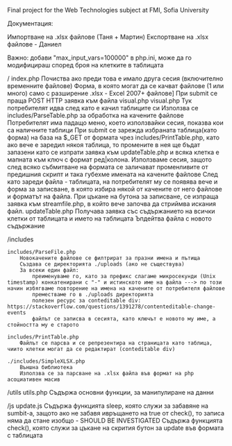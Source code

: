 Final project for the Web Technologies subject at FMI, Sofia University

Документация:

Импортване на .xlsx файлове (Таня + Мартин) Експортване на .xlsx файлове - Даниел

Важно: добави "max_input_vars=100000" в php.ini, може да го модифицираш според броя на клетките в таблицата

/
    index.php
        Почиства ако преди това е имало друга сесия (включително временните файлове)
        Форма, в която могат да се качват файлове (1 или много) само с разширение .xlsx - Excel 2007+ файлове]
        При submit се праща POST HTTP заявка към файла visual.php
    visual.php
        Тук потребителят идва след като е качил таблиците си
        Използва се includes/ParseTable.php за обработка на качените файлове
        Потребителят има падащо меню, което използвайки сесия, показва кои са наличните таблици
        При submit се зарежда избраната таблица(като форма) на база на $_GET от формата чрез includes/PrintTable.php, като ако вече е заредил някоя таблица, то промените в нея ще бъдат запазени като се изпрати заявка към updateTable.php и всяка клетка е мапната към ключ с формат ред|колона.
        Използваме сесия, защото след всяко събмитване на формата се заличават променливите от предишния скрипт и така губехме имената на качените файлове
        След като зареди файла - таблицата, на потребителят му се появява вече и форма за записване, в която избира някой от качените от него файлове и форматът на файла. При цъкане на бутона за записване, се изпраща заявка към streamfile.php, в който вече започва да стриймва искания файл.
    updateTable.php
        Получава заявка със съдържанието на всички клетки от таблицата и името на таблицата
        Ъпдейтва файла с новото съдържание

/includes

    includes/ParseFile.php
        Новокачените файлове се филтрират за празни имена и пътища
        Създава се директорията ./uploads (ако не съществува)
        За всеки един файл:
            преименуваме го, като за префикс слагаме микросекунди (Unix timestamp) конкатенирани с "-" и истинското име на файла ---> по този начин избягваме повторение на имена на качените от потребителя файлове
            преместваме го в ./uploads директорията
            полезен ресурс за conteditable div: https://stackoverflow.com/questions/1391278/contenteditable-change-events
            файлът се записва в сесията, като ключът е новото му име, а стойността му е старото

    includes/PrintTable.php
        Файлът се парсва и се репрезентира на страницата като таблица, чиито клетки могат да се редактират (conteditable div)

    ./includes/SimpleXLSX.php
        Външна библиотека
        Използва се за парсване на .xlsx файла във формат на php асоциативен масив

/utils
    utils.php
        Съдържа основни функции, за манипулиране на данни

/js
    update.js
        Съдържа функцията sleep, която служи за забавяне на sumbit-a, защото ако не забавя ивръщането на true от check(), то записа няма да стане изобщо - SHOULD BE INVESTIGATED
        Съдържа функцията check(), която служи за цъкане на скрития бутон за update във формата с таблицата

